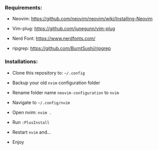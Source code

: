 ### Requirements:

- Neovim: https://github.com/neovim/neovim/wiki/Installing-Neovim

- Vim-plug: https://github.com/junegunn/vim-plug

- Nerd Font: https://www.nerdfonts.com/

- ripgrep: https://github.com/BurntSushi/ripgrep

### Installations:

- Clone this repository to: `~/.config`

- Backup your old `nvim` configuration folder

- Rename folder name `neovim-configuration` to `nvim`

- Navigate to `~/.config/nvim`

- Open nvim: `nvim .`

- Run `:PlusInstall`

- Restart `nvim` and...

- Enjoy

